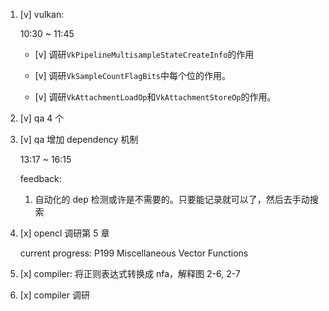 1. [v] vulkan:

	10:30 ~ 11:45

	* [v] 调研`VkPipelineMultisampleStateCreateInfo`的作用

	* [v] 调研`VkSampleCountFlagBits`中每个位的作用。

	* [v] 调研`VkAttachmentLoadOp`和`VkAttachmentStoreOp`的作用。

2. [v] qa 4 个

3. [v] qa 增加 dependency 机制

	13:17 ~ 16:15

	feedback:

	1. 自动化的 dep 检测或许是不需要的。只要能记录就可以了，然后去手动搜索

4. [x] opencl 调研第 5 章

    current progress: P199 Miscellaneous Vector Functions

5. [x] compiler: 将正则表达式转换成 nfa，解释图 2-6, 2-7

6. [x] compiler 调研
